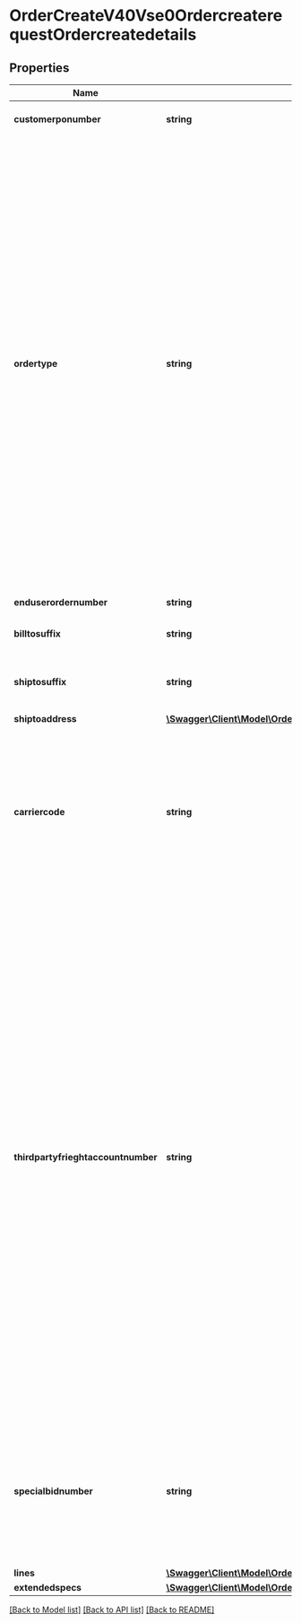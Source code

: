 # OrderCreateV40Vse0OrdercreaterequestOrdercreatedetails

## Properties
Name | Type | Description | Notes
------------ | ------------- | ------------- | -------------
**customerponumber** | **string** | The customers unique Purchase Order number | 
**ordertype** | **string** | Order Type tells our system if this is standard order or a direct ship order • Currently Ingram Micro’s system has 2 types of sales orders.   o Standard orders:  Orders that contain skus that ship from Ingram Micro’s warehouse locations. o Direct ship orders:  Orders for skus, such as licenses, warranties and custom-built hardware skus that ship directly from our vendors.  We identify SKUs that must be processed separately with a class code of “X”.  The class code is found in the daily FTP price file, If Class Code is not included in your FTP Price file, you can request that it be added by contacting 1-800-616-4665. | 
**enduserordernumber** | **string** | Customers End-user PO number | [optional] 
**billtosuffix** | **string** | Designates flooring acct to be used | [optional] 
**shiptosuffix** | **string** | Applies to customers with multiple ship to locations (store locations) | [optional] 
**shiptoaddress** | [**\Swagger\Client\Model\OrderCreateV40Vse0OrdercreaterequestOrdercreatedetailsShiptoaddress**](OrderCreateV40Vse0OrdercreaterequestOrdercreatedetailsShiptoaddress.md) |  | 
**carriercode** | **string** | A customer can dictate what carrier to use for their shipment (Ingram 2-digit carrier code is required). Our recommendation is leave this field blank which will allow Ingram Micro to choose the best carrier to gain the best freight rates. | [optional] 
**thirdpartyfrieghtaccountnumber** | **string** | Refers to a third-party freight account number for charging freight against. The account number should be passed within this field and the appropriate carrier code should be supplied within the carrier code tags. Prior to sending your request containing the third-party account number, it must be first entered into our system. Your Ingram Micro Sales Representative can action this for you. If submitted within an order without this preapproval the third-party account number will be ignored.  Note: USA partners- For FedEx Air only (carrier codes F1, FO, F2, FG.), please send three leading zeros before your third-party freight account number (i.e.: 000999999999.) | [optional] 
**specialbidnumber** | **string** | This is the special quote number given to a customer either by a vendor for special pricing or by Ingram Micro. To receive the special pricing assigned to this number it must be included on the order. | [optional] 
**lines** | [**\Swagger\Client\Model\OrderCreateV40Vse0OrdercreaterequestOrdercreatedetailsLines[]**](OrderCreateV40Vse0OrdercreaterequestOrdercreatedetailsLines.md) |  | 
**extendedspecs** | [**\Swagger\Client\Model\OrderCreateV40Vse0OrdercreaterequestOrdercreatedetailsExtendedspecs**](OrderCreateV40Vse0OrdercreaterequestOrdercreatedetailsExtendedspecs.md) |  | [optional] 

[[Back to Model list]](../../README.md#documentation-for-models) [[Back to API list]](../../README.md#documentation-for-api-endpoints) [[Back to README]](../../README.md)

